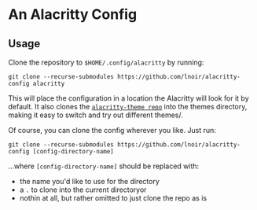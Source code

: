 # An Alacritty Config

## Usage

Clone the repository to `$HOME/.config/alacritty` by running:
```
git clone --recurse-submodules https://github.com/lnoir/alacritty-config alacritty
```

This will place the configuration in a location the Alacritty will look for it by default. It also clones the [`alacritty-theme repo`](https://github.com/alacritty/alacritty-theme) into the themes directory, making it easy to switch and try out different themes/.

Of course, you can clone the config wherever you like. Just run:
```
git clone --recurse-submodules https://github.com/lnoir/alacritty-config [config-directory-name]
```

...where `[config-directory-name]` should be replaced with:
- the name you'd like to use for the directory
- a `.` to clone into the current directoryor
- nothin at all, but rather omitted to just clone the repo as is


